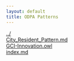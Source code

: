 ```yaml
---
layout: default
title: ODPA Patterns
---
```

  
[../](../)  
[City_Resident_Pattern.md](./City_Resident_Pattern.md)  
[GCI-Innovation.owl](./GCI-Innovation.owl)  
[index.md](./index.md)  
